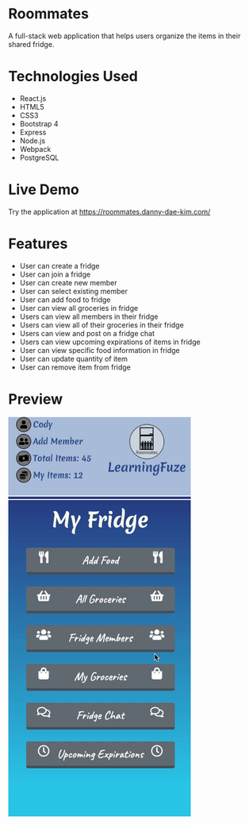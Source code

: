 # Roommates
A full-stack web application that helps users organize the items in their shared fridge.

# Technologies Used
<ul>
  <li>React.js</li>
  <li>HTML5</li>
  <li>CSS3</li>
  <li>Bootstrap 4</li>
  <li>Express</li>
  <li>Node.js</li>
  <li>Webpack</li>
  <li>PostgreSQL</li>
</ul>

# Live Demo
Try the application at <a href="https://roommates.danny-dae-kim.com/">https://roommates.danny-dae-kim.com/</a>

# Features
<ul>
  <li>User can create a fridge</li>
  <li>User can join a fridge</li>
  <li>User can create new member</li>
  <li>User can select existing member</li>
  <li>User can add food to fridge</li>
  <li>User can view all groceries in fridge</li>
  <li>Users can view all members in their fridge</li>
  <li>Users can view all of their groceries in their fridge</li>
  <li>Users can view and post on a fridge chat</li>
  <li>Users can view upcoming expirations of items in fridge</li>
  <li>User can view specific food information in fridge</li>
  <li>User can update quantity of item</li>
  <li>User can remove item from fridge</li>
</ul>

# Preview
<div class="center-img">
  <img src="./server/public/images/roommates.gif" alt="roommates app preview">
</div>
